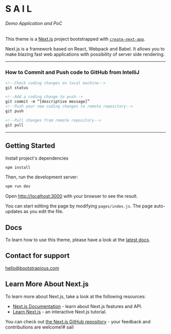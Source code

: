 # S A I L

###### Demo Application and PoC

This theme is a [Next.js](https://nextjs.org/) project bootstrapped with [`create-next-app`](https://github.com/zeit/next.js/tree/canary/packages/create-next-app).

Next.js is a framework based on React, Webpack and Babel. It allows you to make blazing fast web applications with possibility of server side rendering.

---
###  How to Commit and Push code to GitHub from IntelliJ

```xml
<!--Check coding changes on local machine-->
git status
```

```xml
<!--Add a coding change to push-->
git commit -m “[descriptive message]”
<!--Push your new coding changes to remote repository-->
git push

<!--Pull changes from remote repository-->
git pull
```

---

## Getting Started

Install project's dependencies

```bash
npm install
```

Then, run the development server:

```bash
npm run dev
```

Open [http://localhost:3000](http://localhost:3000) with your browser to see the result.

You can start editing the page by modifying `pages/index.js`. The page auto-updates as you edit the file.

## Docs

To learn how to use this theme, please have a look at the [latest docs](https://directory-rose.now.sh/docs/docs-introduction).

## Contact for support

hello@bootstrapious.com

## Learn More About Next.js

To learn more about Next.js, take a look at the following resources:

- [Next.js Documentation](https://nextjs.org/docs) - learn about Next.js features and API.
- [Learn Next.js](https://nextjs.org/learn) - an interactive Next.js tutorial.

You can check out [the Next.js GitHub repository](https://github.com/zeit/next.js/) - your feedback and contributions are welcome!# sail
